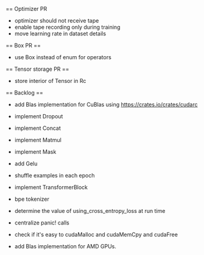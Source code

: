== Optimizer PR
- optimizer should not receive tape
- enable tape recording only during training
- move learning rate in dataset details

== Box PR ==
- use Box<dyn T> instead of enum for operators

== Tensor storage PR ==
- store interior of Tensor in Rc

== Backlog ==
- add Blas implementation for CuBlas using https://crates.io/crates/cudarc

- implement Dropout
- implement Concat
- implement Matmul
- implement Mask
- add Gelu

- shuffle examples in each epoch
- implement TransformerBlock

- bpe tokenizer

- determine the value of using_cross_entropy_loss at run time
- centralize panic! calls
- check if it's easy to cudaMalloc and cudaMemCpy and cudaFree
- add Blas implementation for AMD GPUs.